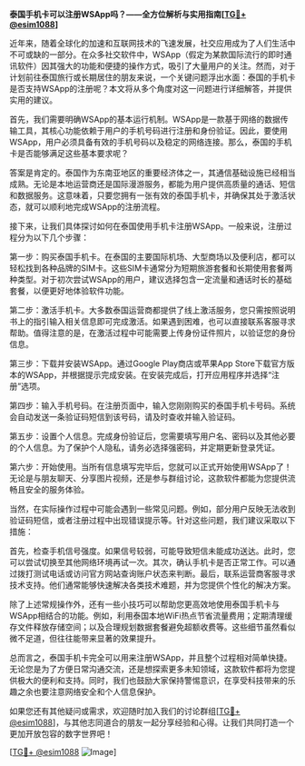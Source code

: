 **泰国手机卡可以注册WSApp吗？——全方位解析与实用指南[[TG💪+ @esim1088](https://t.me/s/esim1088)]**

近年来，随着全球化的加速和互联网技术的飞速发展，社交应用成为了人们生活中不可或缺的一部分。在众多社交软件中，WSApp（假定为某款国际流行的即时通讯软件）因其强大的功能和便捷的操作方式，吸引了大量用户的关注。然而，对于计划前往泰国旅行或长期居住的朋友来说，一个关键问题浮出水面：泰国的手机卡是否支持WSApp的注册呢？本文将从多个角度对这一问题进行详细解答，并提供实用的建议。

首先，我们需要明确WSApp的基本运行机制。WSApp是一款基于网络的数据传输工具，其核心功能依赖于用户的手机号码进行注册和身份验证。因此，要使用WSApp，用户必须具备有效的手机号码以及稳定的网络连接。那么，泰国的手机卡是否能够满足这些基本要求呢？

答案是肯定的。泰国作为东南亚地区的重要经济体之一，其通信基础设施已经相当成熟。无论是本地运营商还是国际漫游服务，都能为用户提供高质量的通话、短信和数据服务。这意味着，只要您拥有一张有效的泰国手机卡，并确保其处于激活状态，就可以顺利地完成WSApp的注册流程。

接下来，让我们具体探讨如何在泰国使用手机卡注册WSApp。一般来说，注册过程分为以下几个步骤：

第一步：购买泰国手机卡。在泰国的主要国际机场、大型商场以及便利店，都可以轻松找到各种品牌的SIM卡。这些SIM卡通常分为短期旅游套餐和长期使用套餐两种类型。对于初次尝试WSApp的用户，建议选择包含一定流量和通话时长的基础套餐，以便更好地体验软件功能。

第二步：激活手机卡。大多数泰国运营商都提供了线上激活服务，您只需按照说明书上的指引输入相关信息即可完成激活。如果遇到困难，也可以直接联系客服寻求帮助。值得注意的是，在激活过程中可能需要上传身份证件照片，以验证您的身份信息。

第三步：下载并安装WSApp。通过Google Play商店或苹果App Store下载官方版本的WSApp，并根据提示完成安装。在安装完成后，打开应用程序并选择“注册”选项。

第四步：输入手机号码。在注册页面中，输入您刚刚购买的泰国手机卡号码。系统会自动发送一条验证码短信到该号码，请及时查收并输入验证码。

第五步：设置个人信息。完成身份验证后，您需要填写用户名、密码以及其他必要的个人信息。为了保护个人隐私，请务必选择强密码，并定期更新登录凭证。

第六步：开始使用。当所有信息填写完毕后，您就可以正式开始使用WSApp了！无论是与朋友聊天、分享图片视频，还是参与群组讨论，这款软件都能为您提供流畅且安全的服务体验。

当然，在实际操作过程中可能会遇到一些常见问题。例如，部分用户反映无法收到验证码短信，或者注册过程中出现错误提示等。针对这些问题，我们建议采取以下措施：

首先，检查手机信号强度。如果信号较弱，可能导致短信未能成功送达。此时，您可以尝试切换至其他网络环境再试一次。其次，确认手机卡是否正常工作。可以通过拨打测试电话或访问官方网站查询账户状态来判断。最后，联系运营商客服寻求技术支持。他们通常能够快速解决各类技术难题，并为您提供个性化的解决方案。

除了上述常规操作外，还有一些小技巧可以帮助您更高效地使用泰国手机卡与WSApp相结合的功能。例如，利用泰国本地WiFi热点节省流量费用；定期清理缓存文件释放存储空间；以及合理规划数据套餐避免超额收费等。这些细节虽然看似微不足道，但往往能带来显著的效果提升。

总而言之，泰国手机卡完全可以用来注册WSApp，并且整个过程相对简单快捷。无论您是为了方便日常沟通交流，还是想探索更多未知领域，这款软件都将为您提供极大的便利和支持。同时，我们也鼓励大家保持警惕意识，在享受科技带来的乐趣之余也要注意网络安全和个人信息保护。

如果您还有其他疑问或需求，欢迎随时加入我们的讨论群组[[TG💪+ @esim1088](https://t.me/s/esim1088)]，与其他志同道合的朋友一起分享经验和心得。让我们共同打造一个更加开放包容的数字世界吧！

[[TG💪+ @esim1088](https://t.me/s/esim1088) ![Image](https://i.postimg.cc/4NQfJmqS/Snipaste-2025-05-13-00-14-12.png)]